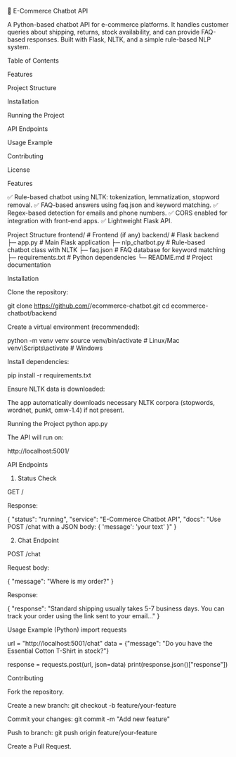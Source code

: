 🛒 E-Commerce Chatbot API

A Python-based chatbot API for e-commerce platforms. It handles customer queries about shipping, returns, stock availability, and can provide FAQ-based responses. Built with Flask, NLTK, and a simple rule-based NLP system.

Table of Contents

Features

Project Structure

Installation

Running the Project

API Endpoints

Usage Example

Contributing

License

Features

✅ Rule-based chatbot using NLTK: tokenization, lemmatization, stopword removal.
✅ FAQ-based answers using faq.json and keyword matching.
✅ Regex-based detection for emails and phone numbers.
✅ CORS enabled for integration with front-end apps.
✅ Lightweight Flask API.

Project Structure
frontend/                # Frontend (if any)
backend/                 # Flask backend
├─ app.py                # Main Flask application
├─ nlp_chatbot.py        # Rule-based chatbot class with NLTK
├─ faq.json              # FAQ database for keyword matching
├─ requirements.txt      # Python dependencies
└─ README.md             # Project documentation

Installation

Clone the repository:

git clone https://github.com/<your-username>/ecommerce-chatbot.git
cd ecommerce-chatbot/backend


Create a virtual environment (recommended):

python -m venv venv
source venv/bin/activate    # Linux/Mac
venv\Scripts\activate       # Windows


Install dependencies:

pip install -r requirements.txt


Ensure NLTK data is downloaded:

The app automatically downloads necessary NLTK corpora (stopwords, wordnet, punkt, omw-1.4) if not present.

Running the Project
python app.py


The API will run on:

http://localhost:5001/

API Endpoints
1. Status Check

GET /

Response:

{
  "status": "running",
  "service": "E-Commerce Chatbot API",
  "docs": "Use POST /chat with a JSON body: { 'message': 'your text' }"
}

2. Chat Endpoint

POST /chat

Request body:

{
  "message": "Where is my order?"
}


Response:

{
  "response": "Standard shipping usually takes 5-7 business days. You can track your order using the link sent to your email..."
}

Usage Example (Python)
import requests

url = "http://localhost:5001/chat"
data = {"message": "Do you have the Essential Cotton T-Shirt in stock?"}

response = requests.post(url, json=data)
print(response.json()["response"])

Contributing

Fork the repository.

Create a new branch: git checkout -b feature/your-feature

Commit your changes: git commit -m "Add new feature"

Push to branch: git push origin feature/your-feature

Create a Pull Request.




